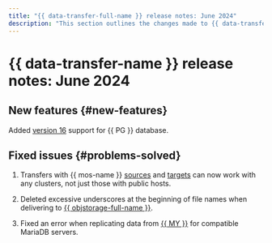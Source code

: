 ```yaml
---
title: "{{ data-transfer-full-name }} release notes: June 2024"
description: "This section outlines the changes made to {{ data-transfer-name }} in March 2024."
---
```


# {{ data-transfer-name }} release notes: June 2024

## New features {#new-features}

Added [version 16](https://www.postgresql.org/docs/release/16.0/) support for {{ PG }} database.

## Fixed issues {#problems-solved}


1. Transfers with {{ mos-name }} [sources](../operations/endpoint/source/opensearch.md) and [targets](../operations/endpoint/target/opensearch.md) can now work with any clusters, not just those with public hosts.


1. Deleted excessive underscores at the beginning of file names when delivering to [{{ objstorage-full-name }}](../operations/endpoint/target/object-storage.md).

1. Fixed an error when replicating data from [{{ MY }}](../operations/endpoint/source/mysql.md) for compatible MariaDB servers.